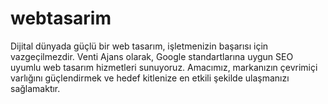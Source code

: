 # webtasarim
Dijital dünyada güçlü bir web tasarım, işletmenizin başarısı için vazgeçilmezdir. Venti Ajans olarak, Google standartlarına uygun SEO uyumlu web tasarım hizmetleri sunuyoruz. Amacımız, markanızın çevrimiçi varlığını güçlendirmek ve hedef kitlenize en etkili şekilde ulaşmanızı sağlamaktır.
